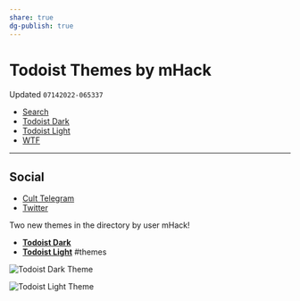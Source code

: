 ```yaml
---
share: true
dg-publish: true
---
```

# Todoist Themes by mHack
Updated `07142022-065337`

- [Search](https://directory.getdrafts.com/search?utf8=✓&q=mhack)
- [Todoist Dark](https://directory.getdrafts.com/t/2BE)
- [Todoist Light](https://directory.getdrafts.com/t/2BF)
- [WTF](https://davidblue.wtf/drafts/3A7B93A7-EF21-487F-B531-139E1D215C9E.html)

---

## Social

- [Cult Telegram](https://t.me/draftsapp/223)
- [Twitter](https://twitter.com/NeoYokel/status/1547550429596327938)

Two new themes in the directory by user mHack!

- [**Todoist Dark**](https://directory.getdrafts.com/t/2BE)
- [**Todoist Light**](https://directory.getdrafts.com/t/2BF)
#themes

![Todoist Dark Theme](https://i.snap.as/q7hyLCE0.png)

![Todoist Light Theme](https://i.snap.as/7bfY64g2.png)